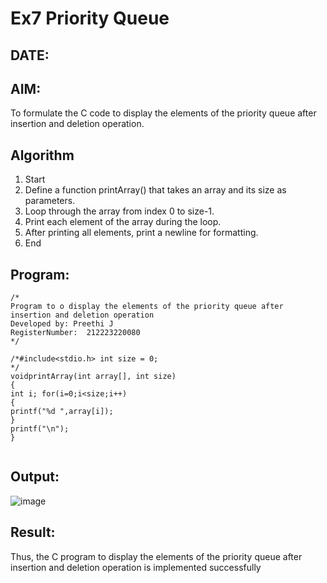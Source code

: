 # Ex7 Priority Queue
## DATE:
## AIM:
To formulate the C code to display the elements of the priority queue after insertion and deletion operation.

## Algorithm
1.	Start
2.	Define a function printArray() that takes an array and its size as parameters.
3.	Loop through the array from index 0 to size-1.
4.	Print each element of the array during the loop.
5.	After printing all elements, print a newline for formatting.
6.	End


## Program:
```
/*
Program to o display the elements of the priority queue after insertion and deletion operation
Developed by: Preethi J
RegisterNumber:  212223220080
*/
```

```
/*#include<stdio.h> int size = 0;
*/
voidprintArray(int array[], int size)
{
int i; for(i=0;i<size;i++)
{
printf("%d ",array[i]);
}
printf("\n");
}
 

```

## Output:
![image](https://github.com/user-attachments/assets/2f15edbe-a62c-4ea0-b10e-c5fc3c0c1706)


## Result:
Thus, the C program to display the elements of the priority queue after insertion and deletion operation is implemented successfully
